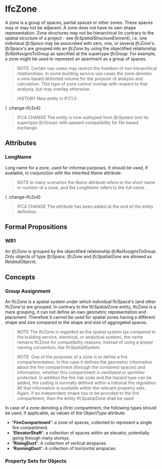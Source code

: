 # IfcZone

A zone is a group of spaces, partial spaces or other zones. These spaces may or may not be adjacent. A zone does not have its own shape representation. Zone structures may not be hierarchical (in contrary to the spatial structure of a project - see _IfcSpatialStructureElement_), i.e. one individual _IfcSpace_ may be associated with zero, one, or several _IfcZone_'s. _IfcSpace_'s are grouped into an _IfcZone_ by using the objectified relationship _IfcRelAssignsToGroup_ as specified at the supertype _IfcGroup_. For example, a zone might be used to represent an apartment as a group of spaces.
<!-- end of short definition -->

> NOTE  Certain use cases may restrict the freedom of non hierarchical relationships. In some building service use cases the zone denotes a view based delimited volume for the purpose of analysis and calculation. This type of zone cannot overlap with respect to that analysis, but may overlap otherwise.

> HISTORY New entity in IFC1.0

{ .change-ifc2x4}
> IFC4 CHANGE The entity is now subtyped from _IfcSystem_ (not its supertype _IfcGroup_) with upward compatibility for file based exchange.

## Attributes

### LongName
Long name for a zone, used for informal purposes. It should be used, if available, in conjunction with the inherited _Name_ attribute.
> NOTE In many scenarios the _Name_ attribute refers to the short name or number of a zone, and the _LongName_ refers to the full name.


{ .change-ifc2x4}
> IFC4 CHANGE The attribute has been added at the end of the entity definition.

## Formal Propositions

### WR1
An _IfcZone_ is grouped by the objectified relationship _IfcRelAssignsToGroup_. Only objects of type _IfcSpace_, _IfcZone_ and _IfcSpatialZone_ are allowed as _RelatedObjects_.

## Concepts

### Group Assignment

An IfcZone is a spatial system under which individual IfcSpace's (and other IfcZone's) are grouped. In contrary to the IfcSpatialZone entity, IfcZone is a mere grouping, it can not define an own geometric representation and placement. Therefore it cannot be used for spatial zones having a different shape and size compared to the shape and size of aggregated spaces.

> NOTE The IfcZone is regarded as the spatial system (as compared to the building service, electrical, or analytical system), the name remains IfcZone for compatibility reasons, instead of using a proper naming convention, like IfcSpatialSystem.

> NOTE  One of the purposes of a zone is to define a fire compartmentation. In this case it defines the geometric information about the fire compartment (through the contained spaces) and information, whether this compartment is ventilated or sprinkler protected. In addition the fire risk code and the hazard type can be added, the coding is normally defined within a national fire regulation. All that information is available within the relevant property sets. Again, if an independent shape has to be provided to the fire compartment, then the entity IfcSpatialZone shall be used.

In case of a zone denoting a (fire) compartment, the following types should be used, if applicable, as values of the ObjectType attribute:

* **'FireCompartment'**: a zone of spaces, collected to represent a single fire compartment.
* **'ElevatorShaft'**: a collection of spaces within an elevator, potentially going through many storeys.
* **'RisingDuct'**: A collection of vertical airspaces.
* **'RunningDuct'**: A collection of horizontal airspaces.

### Property Sets for Objects



